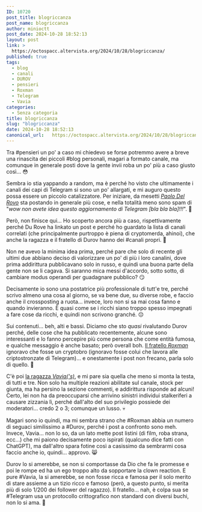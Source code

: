 ```yaml
---
ID: 10720
post_title: blogriccanza
post_name: blogriccanza
author: minioctt
post_date: 2024-10-28 18:52:13
layout: post
link: >
  https://octospacc.altervista.org/2024/10/28/blogriccanza/
published: true
tags:
  - blog
  - canali
  - DUROV
  - pensieri
  - Roxman
  - Telegram
  - Vavia
categories:
  - Senza categoria
title: blogriccanza
slug: "blogriccanza"
date: 2024-10-28 18:52:13
canonical_url:   https://octospacc.altervista.org/2024/10/28/blogriccanza/
---
```

<!-- wp:paragraph -->
<p markdown="1">Tra #pensieri un po' a caso mi chiedevo se forse potremmo avere a breve una rinascita dei piccoli #blog personali, magari a formato canale, ma comunque in generale posti dove la gente invii roba un po' più a caso giusto così... 😳️</p>
<!-- /wp:paragraph -->

<!-- wp:paragraph -->
<p markdown="1">Sembra io stia yappando a random, ma è perché ho visto che ultimamente i canali dei capi di Telegram si sono un po' allargati, e mi auguro questo possa essere un piccolo catalizzatore. Per iniziare, da mesetti <em><a href="https://t.me/durov">Paolo Del Rovo</a></em> sta postando in generale più cose, e nella totalità meno sono spam di "<em>wow non avete idea questo aggiornamento di Telegram [bla bla bla]!!!</em>". 🤯️</p>
<!-- /wp:paragraph -->

<!-- wp:paragraph -->
<p markdown="1">Però, non finisce qui... Ho scoperto ancora più a caso, rispettivamente perché Du Rove ha linkato un post e perché ho guardato la lista di canali correlati (che principalmente purtroppo è piena di cryptomerda, ahinoi), che anche la ragazza e il fratello di Durov hanno dei #canali propri. 🧐️</p>
<!-- /wp:paragraph -->

<!-- wp:paragraph -->
<p markdown="1">Non ne avevo la minima idea prima, perché pare che solo di recente gli ultimi due abbiano deciso di valorizzare un po' di più i loro canalini, dove prima addirittura pubblicavano solo in russo, e quindi una buona parte della gente non se li cagava. Si saranno mica messi d'accordo, sotto sotto, di cambiare modus operandi per guadagnare pubblico? 😏️</p>
<!-- /wp:paragraph -->

<!-- wp:paragraph -->
<p markdown="1">Decisamente io sono una postatrice più professionale di tutt'e tre, perché scrivo almeno una cosa al giorno, se va bene due, su diverse robe, e faccio anche il crossposting a ruota... invece, loro non si sa mai cosa fanno e quando invieranno. È quasi come se i ricchi siano troppo spesso impegnati a fare cose da ricchi, e quindi non scrivono granché. 😔️</p>
<!-- /wp:paragraph -->

<!-- wp:paragraph -->
<p markdown="1">Sui contenuti... beh, alti e bassi. Diciamo che sto <em>quasi</em> rivalutando Durov perché, delle cose che ha pubblicato recentemente, alcune sono interessanti e lo fanno percepire più come persona che come entità fumosa, e qualche messaggio è anche basato; però overall boh. <a href="https://t.me/roxman">Il fratello <em>Roxman</em></a> ignoravo che fosse un cryptobro (ignoravo fosse colui che lavora alle criptostronzate di Telegram)... e onestamente i post non frecano, parla solo di quello. 🚮️</p>
<!-- /wp:paragraph -->

<!-- wp:paragraph -->
<p markdown="1">C'è poi <a href="https://t.me/julivavilovaa">la ragazza </a><a href="https://t.me/julivavilovaa"><em>Vavia('s)</em></a>, e mi pare sia quella che meno si monta la testa, di tutti e tre. Non solo ha multiple reazioni abilitate sul canale, stock per giunta, ma ha persino la sezione commenti, e addirittura risponde ad alcuni! Certo, lei non ha da preoccuparsi che arrivino sinistri individui stalkeriferi a causare zizzania lì, perché dall'alto del suo privilegio possiede dei moderatori... credo 2 o 3; comunque un lusso. 💀️</p>
<!-- /wp:paragraph -->

<!-- wp:paragraph -->
<p markdown="1">Magari sono io quindi, ma mi sembra strano che #Roxman abbia un numero di seguaci similissimo a #Durov, perché i post a confronto sono meh. Invece, Vavia... non lo so, da un lato mette post listini (di film, roba strana, ecc...) che mi paiono decisamente poco ispirati (qualcuno dice fatti con ChatGPT), ma dall'altro spara fotine così a casissimo da sembrarmi cosa faccio anche io, quindi... approvo. 😸️</p>
<!-- /wp:paragraph -->

<!-- wp:paragraph -->
<p markdown="1">Durov lo si amerebbe, se non si comportasse da Dio che fa le promesse e poi le rompe ed ha un ego troppo alto da sopportare la clown reaction. E pure #Vavia, la si amerebbe, se non fosse ricca e famosa per il solo merito di stare assieme a un tizio ricco e famoso (però, a questo punto, si merita più di solo 1/200 dei follower del ragazzo). Il fratello... nah, è colpa sua se #Telegram usa un protocollo crittografico non standard con diversi buchi, non lo si ama. 👿️</p>
<!-- /wp:paragraph -->